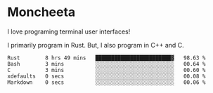 # Moncheeta

I love programing terminal user interfaces!

I primarily program in Rust. But, I also program in C++ and C.

<!--START_SECTION:waka-->

```text
Rust        8 hrs 49 mins   ████████████████████████▓   98.63 %
Bash        3 mins          ░░░░░░░░░░░░░░░░░░░░░░░░░   00.64 %
C           3 mins          ░░░░░░░░░░░░░░░░░░░░░░░░░   00.60 %
xdefaults   0 secs          ░░░░░░░░░░░░░░░░░░░░░░░░░   00.08 %
Markdown    0 secs          ░░░░░░░░░░░░░░░░░░░░░░░░░   00.06 %
```

<!--END_SECTION:waka-->
